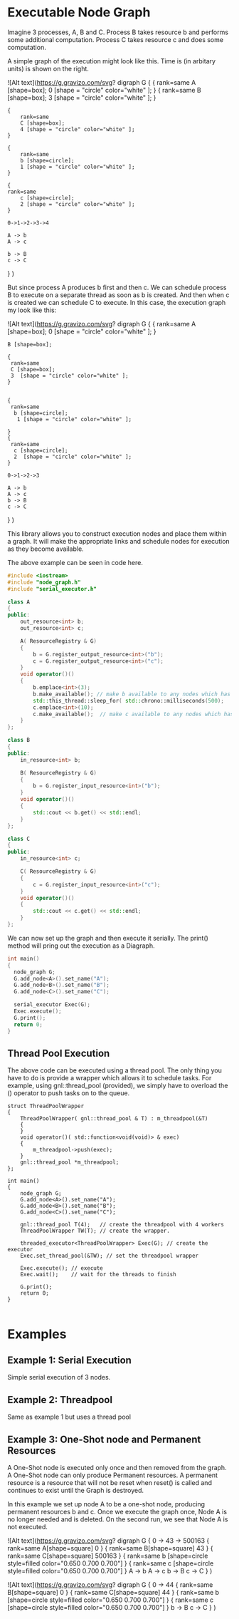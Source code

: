 # Executable Node Graph

Imagine 3 processes, A, B and C. Process B takes resource b and performs
some additional computation. Process C takes resource c and does some computation. 

A simple graph of the execution might look like this. Time is (in arbitary units) is
shown on the right.

![Alt text](https://g.gravizo.com/svg?
digraph G 
{
    { 
        rank=same 
        A [shape=box];
        0 [shape = "circle" color="white" ];
    }
    { 
        rank=same 
        B [shape=box];
        3 [shape = "circle" color="white" ];
    }

    { 
        rank=same 
        C [shape=box];
        4 [shape = "circle" color="white" ];
    }

    { 
        rank=same 
        b [shape=circle];
        1 [shape = "circle" color="white" ];
    }

    { 
    rank=same 
        c [shape=circle];
        2 [shape = "circle" color="white" ];
    }

    0->1->2->3->4

    A -> b
    A -> c

    b -> B
    c -> C
}
)

But since process A produces b first and then c. We can schedule process B to execute on a separate thread
as soon as b is created. And then when c is created we can schedule C to execute. In this case, the execution
graph my look like this:

![Alt text](https://g.gravizo.com/svg?
digraph G 
{
    { 
     rank=same 
      A [shape=box];
     0  [shape = "circle" color="white" ];
    }
    
    
    B [shape=box];
    
    { 
     rank=same 
     C [shape=box];
     3  [shape = "circle" color="white" ];
    }
    
    
    { 
     rank=same 
      b [shape=circle];
       1 [shape = "circle" color="white" ];
      
    }
    { 
     rank=same 
      c [shape=circle];
      2  [shape = "circle" color="white" ];
    }

    0->1->2->3
    
    A -> b
    A -> c
    b -> B
    c -> C

}
)

This library allows you to construct execution nodes and place them within a graph. It will make the appropriate links and schedule nodes for execution as they become available.


The above example can be seen in code here.

```C++
#include <iostream>
#include "node_graph.h"
#include "serial_executor.h"

class A
{
public:
    out_resource<int> b;
    out_resource<int> c;

    A( ResourceRegistry & G)
    {
        b = G.register_output_resource<int>("b");
        c = G.register_output_resource<int>("c");
    }
    void operator()()
    {
        b.emplace<int>(3);
        b.make_available(); // make b available to any nodes which has registered
        std::this_thread::sleep_for( std::chrono::milliseconds(500);
        c.emplace<int>(10);
        c.make_available();  // make c available to any nodes which has registered
    }
};

class B
{
public:
    in_resource<int> b;

    B( ResourceRegistry & G)
    {
        b = G.register_input_resource<int>("b");
    }
    void operator()()
    {
        std::cout << b.get() << std::endl;
    }
};

class C
{
public:
    in_resource<int> c;

    C( ResourceRegistry & G)
    {
        c = G.register_input_resource<int>("c");
    }
    void operator()()
    {
        std::cout << c.get() << std::endl;
    }
};
```

We can now set up the graph and then execute it serially.  The print() method will pring out the execution
as a Diagraph.

```C++
int main()
{
  node_graph G;
  G.add_node<A>().set_name("A");
  G.add_node<B>().set_name("B");
  G.add_node<C>().set_name("C");

  serial_executor Exec(G);
  Exec.execute();
  G.print();
  return 0;
}

```

## Thread Pool Execution

The above code can be executed using a thread pool. The only thing you have to do is provide a wrapper which allows it to schedule tasks. For example,
using gnl::thread_pool (provided), we simply have to overload the () operator to push tasks on to the queue.

```
struct ThreadPoolWrapper
{
    ThreadPoolWrapper( gnl::thread_pool & T) : m_threadpool(&T)
    {
    }
    void operator()( std::function<void(void)> & exec)
    {
        m_threadpool->push(exec);
    }
    gnl::thread_pool *m_threadpool;
};

int main()
{
    node_graph G;
    G.add_node<A>().set_name("A");
    G.add_node<B>().set_name("B");
    G.add_node<C>().set_name("C");

    gnl::thread_pool T(4);   // create the threadpool with 4 workers
    ThreadPoolWrapper TW(T); // create the wrapper.

    threaded_executor<ThreadPoolWrapper> Exec(G); // create the executor
    Exec.set_thread_pool(&TW); // set the threadpool wrapper

    Exec.execute(); // execute
    Exec.wait();    // wait for the threads to finish

    G.print();
    return 0;
}


```


# Examples

## Example 1: Serial Execution

Simple serial execution of 3 nodes.

## Example 2: Threadpool

Same as example 1 but uses a thread pool

## Example 3: One-Shot node and Permanent Resources

A One-Shot node is executed only once and then removed from the graph. A One-Shot node can only produce Permanent resources.
A permanent resource is a resource that will not be reset when reset() is called and continues to exist until the Graph is destroyed.

In this example we set up node A to be a one-shot node, producing permanent resources b and c. Once we execute the graph once, Node
A is no longer needed and is deleted. On the second run, we see that Node A is not executed.

![Alt text](https://g.gravizo.com/svg?
digraph G {
0 -> 43 -> 500163
 {
   rank=same 
   A[shape=square]
   0
}
 {
   rank=same 
   B[shape=square]
   43
}
 {
   rank=same 
   C[shape=square]
   500163
}
 { rank=same 
b [shape=circle style=filled  color="0.650 0.700 0.700"]
}
 { rank=same 
c [shape=circle style=filled  color="0.650 0.700 0.700"]
}
A -> b
A -> c
b -> B
c -> C
}
)

![Alt text](https://g.gravizo.com/svg?
digraph G {
0 -> 44
 {
   rank=same 
   B[shape=square]
   0
}
 {
   rank=same 
   C[shape=square]
   44
}
 { rank=same 
b [shape=circle style=filled  color="0.650 0.700 0.700"]
}
 { rank=same 
c [shape=circle style=filled  color="0.650 0.700 0.700"]
}
b -> B
c -> C
}
)
